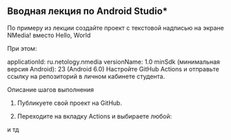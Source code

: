 ## Вводная лекция по Android Studio*

По примеру из лекции создайте проект с текстовой надписью на экране NMedia! вместо Hello, World

При этом:

applicationId: ru.netology.nmedia
versionName: 1.0
minSdk (минимальная версия Android): 23 (Android 6.0)
Настройте GitHub Actions и отправьте ссылку на репозиторий в личном кабинете студента.

Описание шагов выполнения
1. Публикуете свой проект на GitHub.

2. Переходите на вкладку Actions и выбираете любой:

и тд